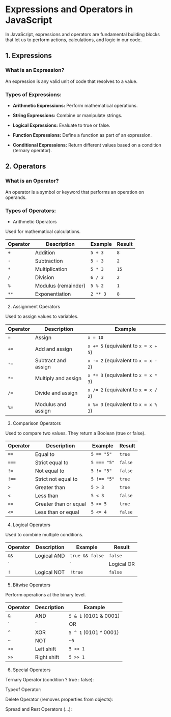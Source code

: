 # Expressions and Operators in JavaScript

In JavaScript, expressions and operators are fundamental building blocks that let us to perform actions, calculations, and logic in our code.

## 1. Expressions

### What is an Expression?

An expression is any valid unit of code that resolves to a value.

### Types of Expressions:

- **Arithmetic Expressions:** Perform mathematical operations.

- **String Expressions:** Combine or manipulate strings.

- **Logical Expressions:** Evaluate to true or false.

- **Function Expressions:** Define a function as part of an expression.

- **Conditional Expressions:** Return different values based on a condition (ternary operator).

## 2. Operators

### What is an Operator?

An operator is a symbol or keyword that performs an operation on operands.

### Types of Operators:

-  Arithmetic Operators

Used for mathematical calculations.

| **Operator** | **Description**          | **Example** | **Result** |
|--------------|--------------------------|-------------|------------|
| `+`          | Addition                 | `5 + 3`     | `8`        |
| `-`          | Subtraction              | `5 - 3`     | `2`        |
| `*`          | Multiplication           | `5 * 3`     | `15`       |
| `/`          | Division                 | `6 / 3`     | `2`        |
| `%`          | Modulus (remainder)      | `5 % 2`     | `1`        |
| `**`         | Exponentiation           | `2 ** 3`    | `8`        |

2. Assignment Operators
   
Used to assign values to variables.

| **Operator** |   **Description**       | **Example**                          |
|--------------|-------------------------|--------------------------------------|
| `=`          | Assign                  | `x = 10`                             |
| `+=`         | Add and assign          | `x += 5` (equivalent to `x = x + 5`) |
| `-=`         | Subtract and assign     | `x -= 2` (equivalent to `x = x - 2`) |
| `*=`         | Multiply and assign     | `x *= 3` (equivalent to `x = x * 3`) |
| `/=`         | Divide and assign       | `x /= 2` (equivalent to `x = x / 2`) |
| `%=`         | Modulus and assign      | `x %= 3` (equivalent to `x = x % 3`) |

3. Comparison Operators
   
Used to compare two values. They return a Boolean (true or false).

| **Operator** | **Description**         | **Example**    | **Result** |
|--------------|-------------------------|----------------|------------|
| `==`         | Equal to                | `5 == "5"`     | `true`     |
| `===`        | Strict equal to         | `5 === "5"`    | `false`    |
| `!=`         | Not equal to            | `5 != "5"`     | `false`    |
| `!==`        | Strict not equal to     | `5 !== "5"`    | `true`     |
| `>`          | Greater than            | `5 > 3`        | `true`     |
| `<`          | Less than               | `5 < 3`        | `false`    |
| `>=`         | Greater than or equal   | `5 >= 5`       | `true`     |
| `<=`         | Less than or equal      | `5 <= 4`       | `false`    |

4. Logical Operators
   
Used to combine multiple conditions.

| **Operator** | **Description** | **Example**      | **Result** |
|--------------|-----------------|------------------|------------|
| `&&`         | Logical AND     | `true && false`  | `false`    |
| `||`         | Logical OR      | `true || false`  | `true`     |
| `!`          | Logical NOT     | `!true`          | `false`    |

5. Bitwise Operators
   
Perform operations at the binary level.

| **Operator** | **Description** | **Example**           |
|--------------|-----------------|---------------------- |
| `&`          | AND             | `5 & 1` (0101 & 0001) |
| `|`          | OR              | `5 | 1` (0101 | 0001) |
| `^`          | XOR             | `5 ^ 1` (0101 ^ 0001) |
| `~`          | NOT             | `~5`                  |
| `<<`         | Left shift      | `5 << 1`              |
| `>>`         | Right shift     | `5 >> 1`              |

6. Special Operators
   
Ternary Operator (condition ? true : false):

Typeof Operator:

Delete Operator (removes properties from objects):

Spread and Rest Operators (...):

